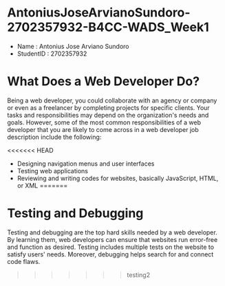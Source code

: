 # AntoniusJoseArvianoSundoro-2702357932-B4CC-WADS_Week1

- Name : Antonius Jose Arviano Sundoro
- StudentID : 2702357932

# What Does a Web Developer Do?
Being a web developer, you could collaborate with an agency or company or even as a freelancer by completing projects for specific clients. Your tasks and responsibilities may depend on the organization's needs and goals. However, some of the most common responsibilities of a web developer that you are likely to come across in a web developer job description include the following:

<<<<<<< HEAD
- Designing navigation menus and user interfaces
- Testing web applications
- Reviewing and writing codes for websites, basically JavaScript, HTML, or XML
=======
# Testing and Debugging
Testing and debugging are the top hard skills needed by a web developer. By learning them, web developers can ensure that websites run error-free and function as desired. Testing includes multiple tests on the website to satisfy users' needs. Moreover, debugging helps search for and connect code flaws.
>>>>>>> testing2
